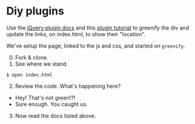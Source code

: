 # Diy plugins


Use the [jQuery plugin docs](http://learn.jquery.com/plugins/) and this [plugin tutorial](http://learn.jquery.com/plugins/basic-plugin-creation/) to greenify the div and update the links, on index.html, to show their "location".

We've setup the page, linked to the js and css, and started on `greenify`.

0.  Fork & clone.
1. See where we stand.
  ```
  $ open index.html
  ```
2. Review the code.  What's happening here?
  - Hey!  That's not green!?!  
  - Sure enough.  You caught us.
3. Now read the docs listed above.

